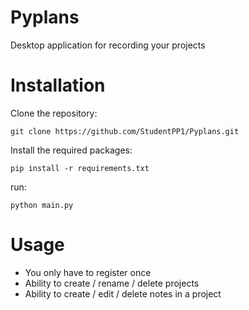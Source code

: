 # Pyplans
Desktop application for recording your projects

# Installation
Clone the repository:
```
git clone https://github.com/StudentPP1/Pyplans.git
```

Install the required packages:
```
pip install -r requirements.txt
```

run:
```
python main.py
```

# Usage
+ You only have to register once
+ Ability to create / rename / delete projects
+ Ability to create / edit / delete notes in a project